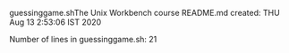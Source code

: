guessinggame.shThe Unix Workbench course
README.md created: THU Aug 13 2:53:06 IST 2020

Number of lines in guessinggame.sh: 21

